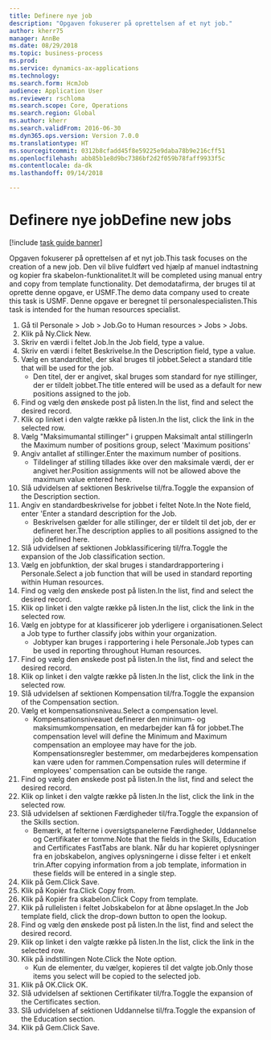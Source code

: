 ```yaml
--- 
title: Definere nye job
description: "Opgaven fokuserer på oprettelsen af et nyt job."
author: kherr75
manager: AnnBe
ms.date: 08/29/2018
ms.topic: business-process
ms.prod: 
ms.service: dynamics-ax-applications
ms.technology: 
ms.search.form: HcmJob
audience: Application User
ms.reviewer: rschloma
ms.search.scope: Core, Operations
ms.search.region: Global
ms.author: kherr
ms.search.validFrom: 2016-06-30
ms.dyn365.ops.version: Version 7.0.0
ms.translationtype: HT
ms.sourcegitcommit: 0312b8cfadd45f8e59225e9daba78b9e216cff51
ms.openlocfilehash: abb85b1e8d9bc7386bf2d2f059b78faff9933f5c
ms.contentlocale: da-dk
ms.lasthandoff: 09/14/2018

---
```

# <a name="define-new-jobs"></a><span data-ttu-id="01aed-103">Definere nye job</span><span class="sxs-lookup"><span data-stu-id="01aed-103">Define new jobs</span></span>

[!include [task guide banner](../../includes/task-guide-banner.md)]

<span data-ttu-id="01aed-104">Opgaven fokuserer på oprettelsen af et nyt job.</span><span class="sxs-lookup"><span data-stu-id="01aed-104">This task focuses on the creation of a new job.</span></span> <span data-ttu-id="01aed-105">Den vil blive fuldført ved hjælp af manuel indtastning og kopier fra skabelon-funktionalitet.</span><span class="sxs-lookup"><span data-stu-id="01aed-105">It will be completed using manual entry and copy from template functionality.</span></span> <span data-ttu-id="01aed-106">Det demodatafirma, der bruges til at oprette denne opgave, er USMF.</span><span class="sxs-lookup"><span data-stu-id="01aed-106">The demo data company used to create this task is USMF.</span></span> <span data-ttu-id="01aed-107">Denne opgave er beregnet til personalespecialisten.</span><span class="sxs-lookup"><span data-stu-id="01aed-107">This task is intended for the human resources specialist.</span></span>

1. <span data-ttu-id="01aed-108">Gå til Personale > Job > Job.</span><span class="sxs-lookup"><span data-stu-id="01aed-108">Go to Human resources > Jobs > Jobs.</span></span>
2. <span data-ttu-id="01aed-109">Klik på Ny.</span><span class="sxs-lookup"><span data-stu-id="01aed-109">Click New.</span></span>
3. <span data-ttu-id="01aed-110">Skriv en værdi i feltet Job.</span><span class="sxs-lookup"><span data-stu-id="01aed-110">In the Job field, type a value.</span></span>
4. <span data-ttu-id="01aed-111">Skriv en værdi i feltet Beskrivelse.</span><span class="sxs-lookup"><span data-stu-id="01aed-111">In the Description field, type a value.</span></span>
5. <span data-ttu-id="01aed-112">Vælg en standardtitel, der skal bruges til jobbet.</span><span class="sxs-lookup"><span data-stu-id="01aed-112">Select a standard title that will be used for the job.</span></span> 
    * <span data-ttu-id="01aed-113">Den titel, der er angivet, skal bruges som standard for nye stillinger, der er tildelt jobbet.</span><span class="sxs-lookup"><span data-stu-id="01aed-113">The title entered will be used as a default for new positions assigned to the job.</span></span>  
6. <span data-ttu-id="01aed-114">Find og vælg den ønskede post på listen.</span><span class="sxs-lookup"><span data-stu-id="01aed-114">In the list, find and select the desired record.</span></span>
7. <span data-ttu-id="01aed-115">Klik op linket i den valgte række på listen.</span><span class="sxs-lookup"><span data-stu-id="01aed-115">In the list, click the link in the selected row.</span></span>
8. <span data-ttu-id="01aed-116">Vælg "Maksimumantal stillinger" i gruppen Maksimalt antal stillinger</span><span class="sxs-lookup"><span data-stu-id="01aed-116">In the Maximum number of positions group, select 'Maximum positions'</span></span>
9. <span data-ttu-id="01aed-117">Angiv antallet af stillinger.</span><span class="sxs-lookup"><span data-stu-id="01aed-117">Enter the maximum number of positions.</span></span> 
    * <span data-ttu-id="01aed-118">Tildelinger af stilling tillades ikke over den maksimale værdi, der er angivet her.</span><span class="sxs-lookup"><span data-stu-id="01aed-118">Position assignments will not be allowed above the maximum value entered here.</span></span>  
10. <span data-ttu-id="01aed-119">Slå udvidelsen af sektionen Beskrivelse til/fra.</span><span class="sxs-lookup"><span data-stu-id="01aed-119">Toggle the expansion of the Description section.</span></span>
11. <span data-ttu-id="01aed-120">Angiv en standardbeskrivelse for jobbet i feltet Note.</span><span class="sxs-lookup"><span data-stu-id="01aed-120">In the Note field, enter 'Enter a standard description for the Job.</span></span>
    * <span data-ttu-id="01aed-121">Beskrivelsen gælder for alle stillinger, der er tildelt til det job, der er defineret her.</span><span class="sxs-lookup"><span data-stu-id="01aed-121">The description applies to all positions assigned to the job defined here.</span></span>  
12. <span data-ttu-id="01aed-122">Slå udvidelsen af sektionen Jobklassificering til/fra.</span><span class="sxs-lookup"><span data-stu-id="01aed-122">Toggle the expansion of the Job classification section.</span></span>
13. <span data-ttu-id="01aed-123">Vælg en jobfunktion, der skal bruges i standardrapportering i Personale.</span><span class="sxs-lookup"><span data-stu-id="01aed-123">Select a job function that will be used in standard reporting within Human resources.</span></span>
14. <span data-ttu-id="01aed-124">Find og vælg den ønskede post på listen.</span><span class="sxs-lookup"><span data-stu-id="01aed-124">In the list, find and select the desired record.</span></span>
15. <span data-ttu-id="01aed-125">Klik op linket i den valgte række på listen.</span><span class="sxs-lookup"><span data-stu-id="01aed-125">In the list, click the link in the selected row.</span></span>
16. <span data-ttu-id="01aed-126">Vælg en jobtype for at klassificerer job yderligere i organisationen.</span><span class="sxs-lookup"><span data-stu-id="01aed-126">Select a Job type to further classify jobs within your organization.</span></span> 
    * <span data-ttu-id="01aed-127">Jobtyper kan bruges i rapportering i hele Personale.</span><span class="sxs-lookup"><span data-stu-id="01aed-127">Job types can be used in reporting throughout Human resources.</span></span>  
17. <span data-ttu-id="01aed-128">Find og vælg den ønskede post på listen.</span><span class="sxs-lookup"><span data-stu-id="01aed-128">In the list, find and select the desired record.</span></span>
18. <span data-ttu-id="01aed-129">Klik op linket i den valgte række på listen.</span><span class="sxs-lookup"><span data-stu-id="01aed-129">In the list, click the link in the selected row.</span></span>
19. <span data-ttu-id="01aed-130">Slå udvidelsen af sektionen Kompensation til/fra.</span><span class="sxs-lookup"><span data-stu-id="01aed-130">Toggle the expansion of the Compensation section.</span></span>
20. <span data-ttu-id="01aed-131">Vælg et kompensationsniveau.</span><span class="sxs-lookup"><span data-stu-id="01aed-131">Select a compensation level.</span></span>
    * <span data-ttu-id="01aed-132">Kompensationsniveauet definerer den minimum- og maksimumkompensation, en medarbejder kan få for jobbet.</span><span class="sxs-lookup"><span data-stu-id="01aed-132">The compensation level will define the Minimum and Maximum compensation an employee may have for the job.</span></span> <span data-ttu-id="01aed-133">Kompensationsregler bestemmer, om medarbejderes kompensation kan være uden for rammen.</span><span class="sxs-lookup"><span data-stu-id="01aed-133">Compensation rules will determine if employees' compensation can be outside the range.</span></span>  
21. <span data-ttu-id="01aed-134">Find og vælg den ønskede post på listen.</span><span class="sxs-lookup"><span data-stu-id="01aed-134">In the list, find and select the desired record.</span></span>
22. <span data-ttu-id="01aed-135">Klik op linket i den valgte række på listen.</span><span class="sxs-lookup"><span data-stu-id="01aed-135">In the list, click the link in the selected row.</span></span>
23. <span data-ttu-id="01aed-136">Slå udvidelsen af sektionen Færdigheder til/fra.</span><span class="sxs-lookup"><span data-stu-id="01aed-136">Toggle the expansion of the Skills section.</span></span>
    * <span data-ttu-id="01aed-137">Bemærk, at felterne i oversigtspanelerne Færdigheder, Uddannelse og Certifikater er tomme.</span><span class="sxs-lookup"><span data-stu-id="01aed-137">Note that the fields in the Skills, Education and Certificates FastTabs are blank.</span></span> <span data-ttu-id="01aed-138">Når du har kopieret oplysninger fra en jobskabelon, angives oplysningerne i disse felter i et enkelt trin.</span><span class="sxs-lookup"><span data-stu-id="01aed-138">After copying information from a job template, information in these fields will be entered in a single step.</span></span>   
24. <span data-ttu-id="01aed-139">Klik på Gem.</span><span class="sxs-lookup"><span data-stu-id="01aed-139">Click Save.</span></span>
25. <span data-ttu-id="01aed-140">Klik på Kopiér fra.</span><span class="sxs-lookup"><span data-stu-id="01aed-140">Click Copy from.</span></span>
26. <span data-ttu-id="01aed-141">Klik på Kopiér fra skabelon.</span><span class="sxs-lookup"><span data-stu-id="01aed-141">Click Copy from template.</span></span>
27. <span data-ttu-id="01aed-142">Klik på rullelisten i feltet Jobskabelon for at åbne opslaget.</span><span class="sxs-lookup"><span data-stu-id="01aed-142">In the Job template field, click the drop-down button to open the lookup.</span></span>
28. <span data-ttu-id="01aed-143">Find og vælg den ønskede post på listen.</span><span class="sxs-lookup"><span data-stu-id="01aed-143">In the list, find and select the desired record.</span></span>
29. <span data-ttu-id="01aed-144">Klik op linket i den valgte række på listen.</span><span class="sxs-lookup"><span data-stu-id="01aed-144">In the list, click the link in the selected row.</span></span>
30. <span data-ttu-id="01aed-145">Klik på indstillingen Note.</span><span class="sxs-lookup"><span data-stu-id="01aed-145">Click the Note option.</span></span>
    * <span data-ttu-id="01aed-146">Kun de elementer, du vælger, kopieres til det valgte job.</span><span class="sxs-lookup"><span data-stu-id="01aed-146">Only those items you select will be copied to the selected job.</span></span>    
31. <span data-ttu-id="01aed-147">Klik på OK.</span><span class="sxs-lookup"><span data-stu-id="01aed-147">Click OK.</span></span>
32. <span data-ttu-id="01aed-148">Slå udvidelsen af sektionen Certifikater til/fra.</span><span class="sxs-lookup"><span data-stu-id="01aed-148">Toggle the expansion of the Certificates section.</span></span>
33. <span data-ttu-id="01aed-149">Slå udvidelsen af sektionen Uddannelse til/fra.</span><span class="sxs-lookup"><span data-stu-id="01aed-149">Toggle the expansion of the Education section.</span></span>
34. <span data-ttu-id="01aed-150">Klik på Gem.</span><span class="sxs-lookup"><span data-stu-id="01aed-150">Click Save.</span></span>


